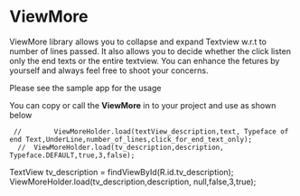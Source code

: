 # ViewMore

ViewMore library allows you to collapse and expand Textview w.r.t to number of lines passed. It also allows you to decide whether the click listen only the end texts or the entire textview. You can enhance the fetures by yourself and always feel free to shoot your concerns.

Please see the sample app for the usage

You can copy or call the **ViewMore** in to your project and use as shown below
<!--
 The lib Method contains parms -- 
public static void load(TextView textView, String text, Typeface typeface,boolean isUnderline,int number_of_lines,boolean expand_click_for_end_text_only)
    { -->



 
     //        ViewMoreHolder.load(textView_description,text, Typeface of end Text,UnderLine,number_of_lines,click_for_end_text_only);
      //  ViewMoreHolder.load(tv_description,description, Typeface.DEFAULT,true,3,false);
 
 TextView tv_description = findViewById(R.id.tv_description);
        ViewMoreHolder.load(tv_description,description, null,false,3,true);
        
    



